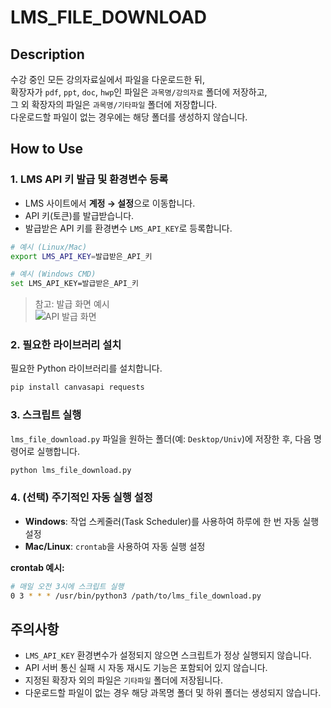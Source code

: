 # LMS_FILE_DOWNLOAD

## Description
수강 중인 모든 강의자료실에서 파일을 다운로드한 뒤,  
확장자가 `pdf`, `ppt`, `doc`, `hwp`인 파일은 `과목명/강의자료` 폴더에 저장하고,  
그 외 확장자의 파일은 `과목명/기타파일` 폴더에 저장합니다.  
다운로드할 파일이 없는 경우에는 해당 폴더를 생성하지 않습니다.

## How to Use

### 1. LMS API 키 발급 및 환경변수 등록
- LMS 사이트에서 **계정 → 설정**으로 이동합니다.
- API 키(토큰)를 발급받습니다.
- 발급받은 API 키를 환경변수 `LMS_API_KEY`로 등록합니다.

```bash
# 예시 (Linux/Mac)
export LMS_API_KEY=발급받은_API_키

# 예시 (Windows CMD)
set LMS_API_KEY=발급받은_API_키
```

> 참고: 발급 화면 예시  
> ![API 발급 화면](https://github.com/user-attachments/assets/8007c84a-fd9a-42c0-baac-dde5fbda18db)

### 2. 필요한 라이브러리 설치
필요한 Python 라이브러리를 설치합니다.

```bash
pip install canvasapi requests
```

### 3. 스크립트 실행
`lms_file_download.py` 파일을 원하는 폴더(예: `Desktop/Univ`)에 저장한 후, 다음 명령어로 실행합니다.

```bash
python lms_file_download.py
```

### 4. (선택) 주기적인 자동 실행 설정
- **Windows**: 작업 스케줄러(Task Scheduler)를 사용하여 하루에 한 번 자동 실행 설정
- **Mac/Linux**: `crontab`을 사용하여 자동 실행 설정

**crontab 예시:**

```bash
# 매일 오전 3시에 스크립트 실행
0 3 * * * /usr/bin/python3 /path/to/lms_file_download.py
```

## 주의사항
- `LMS_API_KEY` 환경변수가 설정되지 않으면 스크립트가 정상 실행되지 않습니다.
- API 서버 통신 실패 시 자동 재시도 기능은 포함되어 있지 않습니다.
- 지정된 확장자 외의 파일은 `기타파일` 폴더에 저장됩니다.
- 다운로드할 파일이 없는 경우 해당 과목명 폴더 및 하위 폴더는 생성되지 않습니다.
